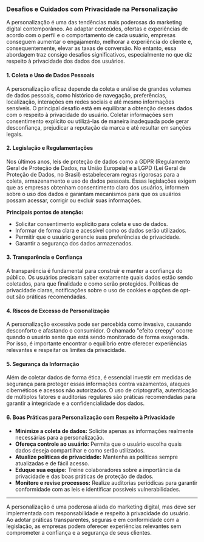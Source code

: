 
### Desafios e Cuidados com Privacidade na Personalização

A personalização é uma das tendências mais poderosas do marketing digital contemporâneo. Ao adaptar conteúdos, ofertas e experiências de acordo com o perfil e o comportamento de cada usuário, empresas conseguem aumentar o engajamento, melhorar a experiência do cliente e, consequentemente, elevar as taxas de conversão. No entanto, essa abordagem traz consigo desafios significativos, especialmente no que diz respeito à privacidade dos dados dos usuários.

#### 1. Coleta e Uso de Dados Pessoais

A personalização eficaz depende da coleta e análise de grandes volumes de dados pessoais, como histórico de navegação, preferências, localização, interações em redes sociais e até mesmo informações sensíveis. O principal desafio está em equilibrar a obtenção desses dados com o respeito à privacidade do usuário. Coletar informações sem consentimento explícito ou utilizá-las de maneira inadequada pode gerar desconfiança, prejudicar a reputação da marca e até resultar em sanções legais.

#### 2. Legislação e Regulamentações

Nos últimos anos, leis de proteção de dados como a GDPR (Regulamento Geral de Proteção de Dados, na União Europeia) e a LGPD (Lei Geral de Proteção de Dados, no Brasil) estabeleceram regras rigorosas para a coleta, armazenamento e uso de dados pessoais. Essas legislações exigem que as empresas obtenham consentimento claro dos usuários, informem sobre o uso dos dados e garantam mecanismos para que os usuários possam acessar, corrigir ou excluir suas informações.

**Principais pontos de atenção:**
- Solicitar consentimento explícito para coleta e uso de dados.
- Informar de forma clara e acessível como os dados serão utilizados.
- Permitir que o usuário gerencie suas preferências de privacidade.
- Garantir a segurança dos dados armazenados.

#### 3. Transparência e Confiança

A transparência é fundamental para construir e manter a confiança do público. Os usuários precisam saber exatamente quais dados estão sendo coletados, para que finalidade e como serão protegidos. Políticas de privacidade claras, notificações sobre o uso de cookies e opções de opt-out são práticas recomendadas.

#### 4. Riscos de Excesso de Personalização

A personalização excessiva pode ser percebida como invasiva, causando desconforto e afastando o consumidor. O chamado "efeito creepy" ocorre quando o usuário sente que está sendo monitorado de forma exagerada. Por isso, é importante encontrar o equilíbrio entre oferecer experiências relevantes e respeitar os limites da privacidade.

#### 5. Segurança da Informação

Além de coletar dados de forma ética, é essencial investir em medidas de segurança para proteger essas informações contra vazamentos, ataques cibernéticos e acessos não autorizados. O uso de criptografia, autenticação de múltiplos fatores e auditorias regulares são práticas recomendadas para garantir a integridade e a confidencialidade dos dados.

#### 6. Boas Práticas para Personalização com Respeito à Privacidade

- **Minimize a coleta de dados:** Solicite apenas as informações realmente necessárias para a personalização.
- **Ofereça controle ao usuário:** Permita que o usuário escolha quais dados deseja compartilhar e como serão utilizados.
- **Atualize políticas de privacidade:** Mantenha as políticas sempre atualizadas e de fácil acesso.
- **Eduque sua equipe:** Treine colaboradores sobre a importância da privacidade e das boas práticas de proteção de dados.
- **Monitore e revise processos:** Realize auditorias periódicas para garantir conformidade com as leis e identificar possíveis vulnerabilidades.

---

A personalização é uma poderosa aliada do marketing digital, mas deve ser implementada com responsabilidade e respeito à privacidade do usuário. Ao adotar práticas transparentes, seguras e em conformidade com a legislação, as empresas podem oferecer experiências relevantes sem comprometer a confiança e a segurança de seus clientes.
```
